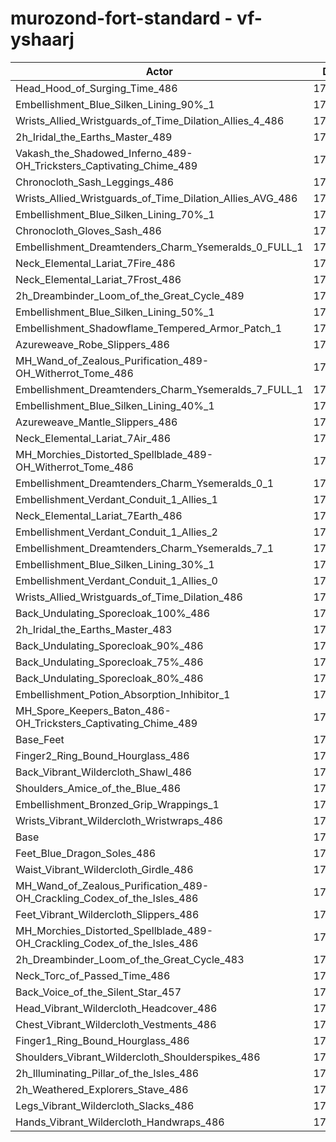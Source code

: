 # murozond-fort-standard - vf-yshaarj
| Actor | DPS | Increase |
|---|:---:|:---:|
|Head_Hood_of_Surging_Time_486|175949|2.21%|
|Embellishment_Blue_Silken_Lining_90%_1|174994|1.65%|
|Wrists_Allied_Wristguards_of_Time_Dilation_Allies_4_486|174889|1.59%|
|2h_Iridal_the_Earths_Master_489|174836|1.56%|
|Vakash_the_Shadowed_Inferno_489-OH_Tricksters_Captivating_Chime_489|174505|1.37%|
|Chronocloth_Sash_Leggings_486|174389|1.30%|
|Wrists_Allied_Wristguards_of_Time_Dilation_Allies_AVG_486|174348|1.28%|
|Embellishment_Blue_Silken_Lining_70%_1|174331|1.27%|
|Chronocloth_Gloves_Sash_486|174173|1.17%|
|Embellishment_Dreamtenders_Charm_Ysemeralds_0_FULL_1|173752|0.93%|
|Neck_Elemental_Lariat_7Fire_486|173750|0.93%|
|Neck_Elemental_Lariat_7Frost_486|173741|0.92%|
|2h_Dreambinder_Loom_of_the_Great_Cycle_489|173724|0.91%|
|Embellishment_Blue_Silken_Lining_50%_1|173705|0.90%|
|Embellishment_Shadowflame_Tempered_Armor_Patch_1|173641|0.86%|
|Azureweave_Robe_Slippers_486|173527|0.80%|
|MH_Wand_of_Zealous_Purification_489-OH_Witherrot_Tome_486|173458|0.76%|
|Embellishment_Dreamtenders_Charm_Ysemeralds_7_FULL_1|173438|0.75%|
|Embellishment_Blue_Silken_Lining_40%_1|173407|0.73%|
|Azureweave_Mantle_Slippers_486|173340|0.69%|
|Neck_Elemental_Lariat_7Air_486|173266|0.65%|
|MH_Morchies_Distorted_Spellblade_489-OH_Witherrot_Tome_486|173249|0.64%|
|Embellishment_Dreamtenders_Charm_Ysemeralds_0_1|173242|0.63%|
|Embellishment_Verdant_Conduit_1_Allies_1|173240|0.63%|
|Neck_Elemental_Lariat_7Earth_486|173214|0.62%|
|Embellishment_Verdant_Conduit_1_Allies_2|173198|0.61%|
|Embellishment_Dreamtenders_Charm_Ysemeralds_7_1|173174|0.59%|
|Embellishment_Blue_Silken_Lining_30%_1|173137|0.57%|
|Embellishment_Verdant_Conduit_1_Allies_0|173098|0.55%|
|Wrists_Allied_Wristguards_of_Time_Dilation_486|172905|0.44%|
|Back_Undulating_Sporecloak_100%_486|172839|0.40%|
|2h_Iridal_the_Earths_Master_483|172810|0.38%|
|Back_Undulating_Sporecloak_90%_486|172784|0.37%|
|Back_Undulating_Sporecloak_75%_486|172750|0.35%|
|Back_Undulating_Sporecloak_80%_486|172694|0.31%|
|Embellishment_Potion_Absorption_Inhibitor_1|172612|0.27%|
|MH_Spore_Keepers_Baton_486-OH_Tricksters_Captivating_Chime_489|172560|0.24%|
|Base_Feet|172473|0.19%|
|Finger2_Ring_Bound_Hourglass_486|172413|0.15%|
|Back_Vibrant_Wildercloth_Shawl_486|172270|0.07%|
|Shoulders_Amice_of_the_Blue_486|172243|0.05%|
|Embellishment_Bronzed_Grip_Wrappings_1|172239|0.05%|
|Wrists_Vibrant_Wildercloth_Wristwraps_486|172238|0.05%|
|Base|172153|0.00%|
|Feet_Blue_Dragon_Soles_486|172114|-0.02%|
|Waist_Vibrant_Wildercloth_Girdle_486|172046|-0.06%|
|MH_Wand_of_Zealous_Purification_489-OH_Crackling_Codex_of_the_Isles_486|172037|-0.07%|
|Feet_Vibrant_Wildercloth_Slippers_486|172025|-0.07%|
|MH_Morchies_Distorted_Spellblade_489-OH_Crackling_Codex_of_the_Isles_486|171884|-0.16%|
|2h_Dreambinder_Loom_of_the_Great_Cycle_483|171835|-0.18%|
|Neck_Torc_of_Passed_Time_486|171774|-0.22%|
|Back_Voice_of_the_Silent_Star_457|171761|-0.23%|
|Head_Vibrant_Wildercloth_Headcover_486|171687|-0.27%|
|Chest_Vibrant_Wildercloth_Vestments_486|171600|-0.32%|
|Finger1_Ring_Bound_Hourglass_486|171493|-0.38%|
|Shoulders_Vibrant_Wildercloth_Shoulderspikes_486|171443|-0.41%|
|2h_Illuminating_Pillar_of_the_Isles_486|171250|-0.52%|
|2h_Weathered_Explorers_Stave_486|171217|-0.54%|
|Legs_Vibrant_Wildercloth_Slacks_486|171018|-0.66%|
|Hands_Vibrant_Wildercloth_Handwraps_486|170920|-0.72%|
